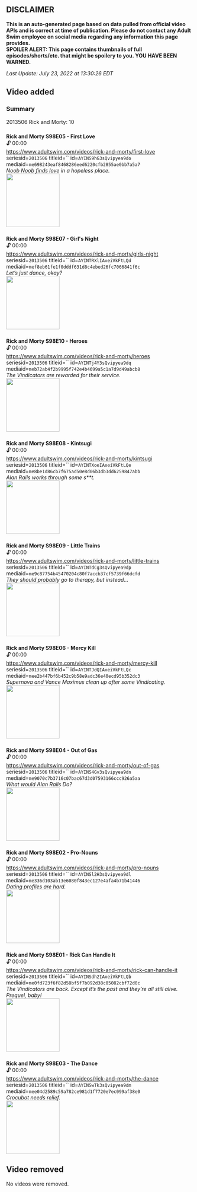## DISCLAIMER
**This is an auto-generated page based on data pulled from official video APIs and is correct at time of publication. Please do not contact any Adult Swim employee on social media regarding any information this page provides.**  
**SPOILER ALERT: This page contains thumbnails of full episodes/shorts/etc. that might be spoilery to you. YOU HAVE BEEN WARNED.**  

_Last Update: July 23, 2022 at 13:30:26 EDT_
## Video added
### Summary
2013506 Rick and Morty: 10  
### 
**Rick and Morty S98E05 - First Love**  
 🔓 00:00  
https://www.adultswim.com/videos/rick-and-morty/first-love  
seriesid=`2013506` titleid=`` id=`AYINS9hG3sQvipyea9do` mediaid=`me698243eaf8468286eed6220cfb2855ae0bb7a5a7`  
_Noob Noob finds love in a hopeless place._  
<a href="https://media.cdn.adultswim.com/uploads/20220721/thumbnails/2_227211055597-RAM_The_Vindicators2_105_Uncensored.png"><img src="https://media.cdn.adultswim.com/uploads/20220721/thumbnails/2_227211055597-RAM_The_Vindicators2_105_Uncensored.png" height="144px" /></a>
### 
**Rick and Morty S98E07 - Girl's Night**  
 🔓 00:00  
https://www.adultswim.com/videos/rick-and-morty/girls-night  
seriesid=`2013506` titleid=`` id=`AYINTRXlIAxeiVkFtLQd` mediaid=`mef8eb61fe1f0dddf631d8c4ebed26fc7066841f6c`  
_Let’s just dance, okay?_  
<a href="https://media.cdn.adultswim.com/uploads/20220721/thumbnails/2_22721118250-RAM_The_Vindicators2_107.png"><img src="https://media.cdn.adultswim.com/uploads/20220721/thumbnails/2_22721118250-RAM_The_Vindicators2_107.png" height="144px" /></a>
### 
**Rick and Morty S98E10 - Heroes**  
 🔓 00:00  
https://www.adultswim.com/videos/rick-and-morty/heroes  
seriesid=`2013506` titleid=`` id=`AYINTj4Y3sQvipyea9dq` mediaid=`meb72ab4f2b9995f742e4b4699a5c1a7d9d49abcb8`  
_The Vindicators are rewarded for their service._  
<a href="https://media.cdn.adultswim.com/uploads/20220721/thumbnails/2_227211125308-RAM_The_Vindicators2_109.png"><img src="https://media.cdn.adultswim.com/uploads/20220721/thumbnails/2_227211125308-RAM_The_Vindicators2_109.png" height="144px" /></a>
### 
**Rick and Morty S98E08 - Kintsugi**  
 🔓 00:00  
https://www.adultswim.com/videos/rick-and-morty/kintsugi  
seriesid=`2013506` titleid=`` id=`AYINTXoeIAxeiVkFtLQe` mediaid=`me8be1d86cb7f675ad50e8d06b3db3dd6259847abb`  
_Alan Rails works through some s**t._  
<a href="https://media.cdn.adultswim.com/uploads/20220721/thumbnails/2_227211113582-RAM_The_Vindicators2_108.png"><img src="https://media.cdn.adultswim.com/uploads/20220721/thumbnails/2_227211113582-RAM_The_Vindicators2_108.png" height="144px" /></a>
### 
**Rick and Morty S98E09 - Little Trains**  
 🔓 00:00  
https://www.adultswim.com/videos/rick-and-morty/little-trains  
seriesid=`2013506` titleid=`` id=`AYINTdCg3sQvipyea9dp` mediaid=`me9c87754b45470204c80f7accb37cf5739f66dcfd`  
_They should probably go to therapy, but instead…_  
<a href="https://media.cdn.adultswim.com/uploads/20220721/thumbnails/2_22721111969-RAM_The_Vindicators2_110.png"><img src="https://media.cdn.adultswim.com/uploads/20220721/thumbnails/2_22721111969-RAM_The_Vindicators2_110.png" height="144px" /></a>
### 
**Rick and Morty S98E06 - Mercy Kill**  
 🔓 00:00  
https://www.adultswim.com/videos/rick-and-morty/mercy-kill  
seriesid=`2013506` titleid=`` id=`AYINTJdQIAxeiVkFtLQc` mediaid=`mee2b447bf6b452c9b58e9adc36e40ecd95b352dc3`  
_Supernova and Vance Maximus clean up after some Vindicating._  
<a href="https://media.cdn.adultswim.com/uploads/20220721/thumbnails/2_22721112408-RAM_The_Vindicators2_106_Uncensored.png"><img src="https://media.cdn.adultswim.com/uploads/20220721/thumbnails/2_22721112408-RAM_The_Vindicators2_106_Uncensored.png" height="144px" /></a>
### 
**Rick and Morty S98E04 - Out of Gas**  
 🔓 00:00  
https://www.adultswim.com/videos/rick-and-morty/out-of-gas  
seriesid=`2013506` titleid=`` id=`AYINS4Gv3sQvipyea9dn` mediaid=`me9070c7b3716c07bac67d3d07593166ccc926a5aa`  
_What would Alan Rails Do?_  
<a href="https://media.cdn.adultswim.com/uploads/20220721/thumbnails/2_227211050222-RAM_The_Vindicators2_104_Uncensored.png"><img src="https://media.cdn.adultswim.com/uploads/20220721/thumbnails/2_227211050222-RAM_The_Vindicators2_104_Uncensored.png" height="144px" /></a>
### 
**Rick and Morty S98E02 - Pro-Nouns**  
 🔓 00:00  
https://www.adultswim.com/videos/rick-and-morty/pro-nouns  
seriesid=`2013506` titleid=`` id=`AYINSl2H3sQvipyea9dl` mediaid=`me336d103ab13e6080f843ec127e4afa4b71b41446`  
_Dating profiles are hard._  
<a href="https://media.cdn.adultswim.com/uploads/20220721/thumbnails/2_227211038489-RAM_The_Vindicators2_102_Uncensored.png"><img src="https://media.cdn.adultswim.com/uploads/20220721/thumbnails/2_227211038489-RAM_The_Vindicators2_102_Uncensored.png" height="144px" /></a>
### 
**Rick and Morty S98E01 - Rick Can Handle It**  
 🔓 00:00  
https://www.adultswim.com/videos/rick-and-morty/rick-can-handle-it  
seriesid=`2013506` titleid=`` id=`AYINSdh2IAxeiVkFtLQb` mediaid=`me0fd723f6f82d58bf5f7b092d38c05082cbf72d0c`  
_The Vindicators are back. Except it’s the past and they’re all still alive. Prequel, baby!_  
<a href="https://media.cdn.adultswim.com/uploads/20220721/thumbnails/2_227211031395-RAM_The_Vindicators2_101.png"><img src="https://media.cdn.adultswim.com/uploads/20220721/thumbnails/2_227211031395-RAM_The_Vindicators2_101.png" height="144px" /></a>
### 
**Rick and Morty S98E03 - The Dance**  
 🔓 00:00  
https://www.adultswim.com/videos/rick-and-morty/the-dance  
seriesid=`2013506` titleid=`` id=`AYINSwTk3sQvipyea9dm` mediaid=`mee04d2589c59a782ce981d1f7720e7ec099af38e0`  
_Crocubot needs relief._  
<a href="https://media.cdn.adultswim.com/uploads/20220721/thumbnails/2_227211044415-RAM_The_Vindicators2_103_Uncensored.png"><img src="https://media.cdn.adultswim.com/uploads/20220721/thumbnails/2_227211044415-RAM_The_Vindicators2_103_Uncensored.png" height="144px" /></a>
## Video removed
No videos were removed.  
